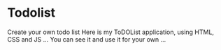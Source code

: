 # Todolist
Create your own todo list
Here is my ToDOList application, using HTML, CSS and JS ...
You can see it and use it for your own ...
